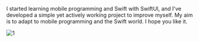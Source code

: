 I started learning mobile programming and Swift with SwiftUI, and I've developed a simple yet actively working project to improve myself. My aim is to adapt to mobile programming and the Swift world. I hope you like it.


![1](https://github.com/nurabdullah/FoodWorkApp/assets/48687868/430aa8c2-9bd7-468a-b255-edb0eaee2182)

